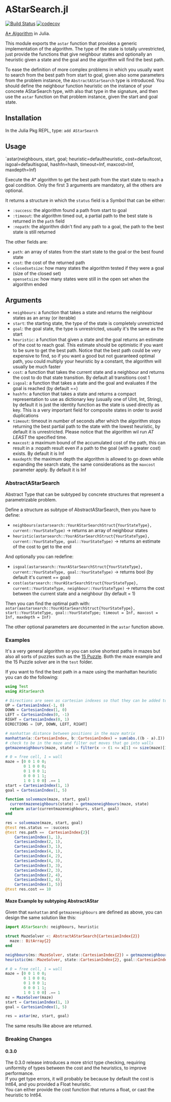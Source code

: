 # AStarSearch.jl
[![Build Status](https://github.com/PaoloSarti/AStarSearch.jl/workflows/CI/badge.svg)](https://github.com/PaoloSarti/AStarSearch.jl/actions?query=workflow%3ACI+branch%3Amaster)
[![codecov](https://codecov.io/gh/PaoloSarti/AStarSearch.jl/branch/main/graph/badge.svg?token=So4UrAd64G)](https://codecov.io/gh/PaoloSarti/AStarSearch.jl)


[A* Algorithm](https://en.wikipedia.org/wiki/A*_search_algorithm) in Julia.


This module exports the `astar` function that provides a generic implementation of the algorithm.
The type of the state is totally unrestricted, just provide the functions that give neighbour states and optionally an heuristic given a state and the goal and the algorithm will find the best path.

To ease the definition of more complex problems in which you usually want to search from the best path from start to goal, given also some parameters from the problem instance, the `AbstractAStarSearch` type is introduced. You should define the neighbour function heuristic on the instance of your concrete AStarSearch type, with also that type in the signature, and then use the `astar` function on that problem instance, given the start and goal state.

## Installation
In the Julia Pkg REPL, type: `add AStarSearch`

## Usage

`astar(neighbours, start, goal;
        heuristic=defaultheuristic, cost=defaultcost, isgoal=defaultisgoal, hashfn=hash, timeout=Inf, maxcost=Inf, maxdepth=Inf)

Execute the A* algorithm to get the best path from the start state to reach a goal condition.
Only the first 3 arguments are mandatory, all the others are optional.

It returns a structure in which the `status` field is a Symbol that can be either:
- `:success`: the algorithm found a path from start to goal
- `:timeout`: the algorithm timed out, a partial path to the best state is returned in the `path` field
- `:nopath`: the algorithm didn't find any path to a goal, the path to the best state is still returned

The other fields are:
- `path`: an array of states from the start state to the goal or the best found state
- `cost`: the cost of the returned path
- `closedsetsize`: how many states the algorithm tested if they were a goal (size of the closed set)
- `opensetsize`: how many states were still in the open set when the algorithm ended

## Arguments
- `neighbours`: a function that takes a state and returns the neighbour states as an array (or iterable)
- `start`: the starting state, the type of the state is completely unrestricted
- `goal`: the goal state, the type is unrestricted, usually it's the same as the start
- `heuristic`: a function that given a state and the goal returns an estimate of the cost to reach goal. This estimate should be optimistic if you want to be sure to get the best path. Notice that the best path could be very expensive to find, so if you want a good but not guaranteed optimal path, you could multiply your heuristic by a constant, the algorithm will usually be much faster
- `cost`: a function that takes the current state and a neighbour and returns the cost to do that state transition. By default all transitions cost 1
- `isgoal`: a function that takes a state and the goal and evaluates if the goal is reached (by default ==)
- `hashfn`: a function that takes a state and returns a compact representation to use as dictionary key (usually one of UInt, Int, String), by default it is just the identity function as the state is used directly as key. This is a very important field for composite states in order to avoid duplications
- `timeout`: timeout in number of seconds after which the algorithm stops returning the best partial path to the state with the lowest heuristic, by default it is unrestricted. Please notice that the algorithm wil run _AT LEAST_ the specified time.
- `maxcost`: a maximum bound of the accumulated cost of the path, this can result in a :nopath result even if a path to the goal (with a greater cost) exists. By default it is Inf
- `maxdepth`: the maximum depth the algorithm is allowed to go down while expanding the search state, the same considerations as the `maxcost` parameter apply. By default it is Inf

### AbstractAStarSearch
Abstract Type that can be subtyped by concrete structures that represent a parametrizable problem.

Define a structure as subtype of AbstractAStarSearch, then you have to define:
- `neighbours(astarsearch::YourAStarSearchStruct{YourStateType}, current::YourStateType)` -> returns an array of neighbour states
- `heuristic(astarsearch::YourAStarSearchStruct{YourStateType}, current::YourStateType, goal::YourStateType)` -> returns an estimate of the cost to get to the end

And optionally you can redefine:
- `isgoal(astarsearch::YourAStarSearchStruct{YourStateType}, current::YourStateType, goal::YourStateType)` -> returns bool (by default it's current == goal)
- `cost(astarsearch::YourAStarSearchStruct{YourStateType}, current::YourStateType, neighbour::YourStateType)` -> returns the cost between the current state and a neighbour (by default = 1)

Then you can find the optimal path with:
`astar(aastarsearch::YourAStarSearchStruct{YourStateType}, start::YourStateType, goal::YourStateType; timeout = Inf, maxcost = Inf, maxdepth = Inf)`


The other optional parameters are documented in the `astar` function above.

### Examples
It's a very general algorithm so you can solve shortest paths in mazes but also all sorts of puzzles such as the [15 Puzzle](https://en.wikipedia.org/wiki/15_puzzle).
Both the maze example and the 15 Puzzle solver are in the `test` folder.

If you want to find the best path in a maze using the manhattan heuristic you can do the following:
```julia
using Test
using AStarSearch

# Directions are seen as cartesian indexes so that they can be added to a position to get the next position
UP = CartesianIndex(-1, 0)
DOWN = CartesianIndex(1, 0)
LEFT = CartesianIndex(0, -1)
RIGHT = CartesianIndex(0, 1)
DIRECTIONS = [UP, DOWN, LEFT, RIGHT]

# manhattan distance between positions in the maze matrix
manhattan(a::CartesianIndex, b::CartesianIndex) = sum(abs.((b - a).I))
# check to be in the maze and filter out moves that go into walls
getmazeneighbours(maze, state) = filter(x -> (1 <= x[1] <= size(maze)[1]) && (1 <= x[2] <= size(maze)[2]) && (!maze[x]), [state + d for d in DIRECTIONS])

# 0 = free cell, 1 = wall
maze = [0 0 1 0 0;
        0 1 0 0 0;
        0 1 0 0 1;
        0 0 0 1 1;
        1 0 1 0 0] .== 1
start = CartesianIndex(1, 1)
goal = CartesianIndex(1, 5)

function solvemaze(maze, start, goal)
  currentmazeneighbours(state) = getmazeneighbours(maze, state)
  return astar(currentmazeneighbours, start, goal)
end

res = solvemaze(maze, start, goal)
@test res.status == :success
@test res.path ==  CartesianIndex{2}[
    CartesianIndex(1, 1),
    CartesianIndex(2, 1),
    CartesianIndex(3, 1),
    CartesianIndex(4, 1),
    CartesianIndex(4, 2),
    CartesianIndex(4, 3),
    CartesianIndex(3, 3),
    CartesianIndex(2, 3),
    CartesianIndex(2, 4),
    CartesianIndex(1, 4),
    CartesianIndex(1, 5)]
@test res.cost == 10
```

#### Maze Example by subtyping AbstractAStar
Given that `manhattan` and `getmazeneighbours` are defined as above, you can design the same solution like this:

```julia
import AStarSearch: neighbours, heuristic

struct MazeSolver <: AbstractAStarSearch{CartesianIndex{2}}
  maze:: BitArray{2}
end

neighbours(ms::MazeSolver, state::CartesianIndex{2}) = getmazeneighbours(ms.maze, state)
heuristic(ms::MazeSolver, state::CartesianIndex{2}, goal::CartesianIndex{2}) = manhattan(state, goal)

# 0 = free cell, 1 = wall
maze = [0 0 1 0 0;
        0 1 0 0 0;
        0 1 0 0 1;
        0 0 0 1 1;
        1 0 1 0 0] .== 1
mz = MazeSolver(maze)
start = CartesianIndex(1, 1)
goal = CartesianIndex(1, 5)

res = astar(mz, start, goal)
```

The same results like above are returned.

### Breaking Changes
#### 0.3.0
The 0.3.0 release introduces a more strict type checking, requiring uniformity of types between the cost and the heuristics, to improve performance.  
If you get type errors, it will probably be because by default the cost is Int64, and you provided a Float heuristic.  
You can either provide the cost function that returns a float, or cast the heuristic to Int64.
